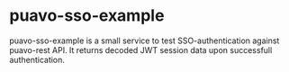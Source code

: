 # puavo-sso-example
puavo-sso-example is a small service to test SSO-authentication against puavo-rest API. It returns decoded JWT session data upon successfull authentication.
